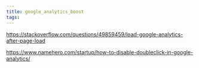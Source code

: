 ```yaml
---
title: google_analytics_boost
tags:
---
```




https://stackoverflow.com/questions/49859459/load-google-analytics-after-page-load

https://www.namehero.com/startup/how-to-disable-doubleclick-in-google-analytics/

